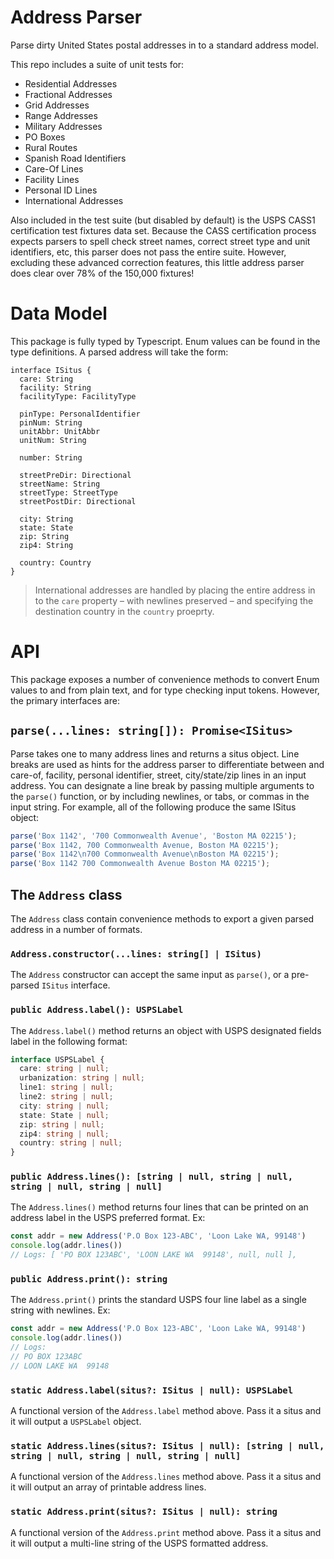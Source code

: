 # Address Parser
Parse dirty United States postal addresses in to a standard address model.

This repo includes a suite of unit tests for:
 - Residential Addresses
 - Fractional Addresses
 - Grid Addresses
 - Range Addresses
 - Military Addresses
 - PO Boxes
 - Rural Routes
 - Spanish Road Identifiers
 - Care-Of Lines
 - Facility Lines
 - Personal ID Lines
 - International Addresses

Also included in the test suite (but disabled by default) is the USPS CASS1 certification test fixtures data set. Because the CASS certification process expects parsers to spell check street names, correct street type and unit identifiers, etc, this parser does not pass the entire suite. However, excluding these advanced correction features, this little address parser does clear over 78% of the 150,000 fixtures!

# Data Model

This package is fully typed by Typescript. Enum values can be found in the type definitions. A parsed address will take the form:

```gql
interface ISitus {
  care: String
  facility: String
  facilityType: FacilityType

  pinType: PersonalIdentifier
  pinNum: String
  unitAbbr: UnitAbbr
  unitNum: String

  number: String

  streetPreDir: Directional
  streetName: String
  streetType: StreetType
  streetPostDir: Directional

  city: String
  state: State
  zip: String
  zip4: String

  country: Country
}
```

> International addresses are handled by placing the entire address in to the `care` property – with newlines preserved – and specifying the destination country in the `country` proeprty.

# API

This package exposes a number of convenience methods to convert Enum values to and from plain text, and for type checking input tokens. However, the primary interfaces are:

## `parse(...lines: string[]): Promise<ISitus>`
Parse takes one to many address lines and returns a situs object. Line breaks are used as hints for the address parser to differentiate between and care-of, facility, personal identifier, street, city/state/zip lines in an input address. You can designate a line break by passing multiple arguments to the `parse()` function, or by including newlines, or tabs, or commas in the input string. For example, all of the following produce the same ISitus object:

```js
parse('Box 1142', '700 Commonwealth Avenue', 'Boston MA 02215');
parse('Box 1142, 700 Commonwealth Avenue, Boston MA 02215');
parse('Box 1142\n700 Commonwealth Avenue\nBoston MA 02215');
parse('Box 1142 700 Commonwealth Avenue Boston MA 02215');
```

## The `Address` class
The `Address` class contain convenience methods to export a given parsed address in a number of formats.

### `Address.constructor(...lines: string[] | ISitus)`
The `Address` constructor can accept the same input as `parse()`, or a pre-parsed `ISitus` interface.

### `public Address.label(): USPSLabel`
The `Address.label()` method returns an object with USPS designated fields label in the following format:

```ts
interface USPSLabel {
  care: string | null;
  urbanization: string | null;
  line1: string | null;
  line2: string | null;
  city: string | null;
  state: State | null;
  zip: string | null;
  zip4: string | null;
  country: string | null;
}
```

### `public Address.lines(): [string | null, string | null, string | null, string | null]`
The `Address.lines()` method returns four lines that can be printed on an address label in the USPS preferred format. Ex:

```js
const addr = new Address('P.O Box 123-ABC', 'Loon Lake WA, 99148')
console.log(addr.lines())
// Logs: [ 'PO BOX 123ABC', 'LOON LAKE WA  99148', null, null ],
```

### `public Address.print(): string`
The `Address.print()` prints the standard USPS four line label as a single string with newlines. Ex:

```js
const addr = new Address('P.O Box 123-ABC', 'Loon Lake WA, 99148')
console.log(addr.lines())
// Logs:
// PO BOX 123ABC
// LOON LAKE WA  99148
```

### `static Address.label(situs?: ISitus | null): USPSLabel`
A functional version of the `Address.label` method above. Pass it a situs and it will output a `USPSLabel` object.

### `static Address.lines(situs?: ISitus | null): [string | null, string | null, string | null, string | null]`
A functional version of the `Address.lines` method above. Pass it a situs and it will output an array of printable address lines.

### `static Address.print(situs?: ISitus | null): string`
A functional version of the `Address.print` method above. Pass it a situs and it will output a multi-line string of the USPS formatted address.
